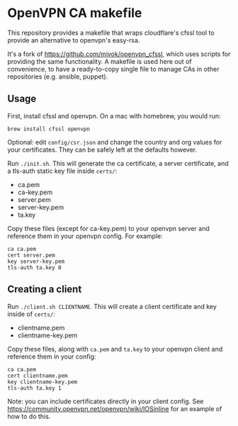 # OpenVPN CA makefile

This repository provides a makefile that wraps cloudflare's cfssl tool to
provide an alternative to openvpn's easy-rsa.

It's a fork of <https://github.com/mivok/openvpn_cfssl>, which uses scripts
for providing the same functionality. A makefile is used here out of
convenience, to have a ready-to-copy single file to manage CAs in other
repositories (e.g. ansible, puppet).

## Usage

First, install cfssl and openvpn. On a mac with homebrew, you would run:

    brew install cfssl openvpn

Optional: edit `config/csr.json` and change the country and org values for
your certificates. They can be safely left at the defaults however.

Run `./init.sh`. This will generate the ca certificate, a server certificate,
and a tls-auth static key file inside `certs/`:

* ca.pem
* ca-key.pem
* server.pem
* server-key.pem
* ta.key

Copy these files (except for ca-key.pem) to your openvpn server and reference
them in your openvpn config. For example:

    ca ca.pem
    cert server.pem
    key server-key.pem
    tls-auth ta.key 0

## Creating a client

Run `./client.sh CLIENTNAME`. This will create a client certificate and key
inside of `certs/`:

* clientname.pem
* clientname-key.pem

Copy these files, along with `ca.pem` and `ta.key` to your openvpn client and
reference them in your config:

    ca ca.pem
    cert clientname.pem
    key clientname-key.pem
    tls-auth ta.key 1

Note: you can include certificates directly in your client config. See
<https://community.openvpn.net/openvpn/wiki/IOSinline> for an example of how
to do this.
